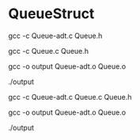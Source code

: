 # QueueStruct

gcc -c Queue-adt.c Queue.h

gcc -c Queue.c Queue.h

gcc -o output Queue-adt.o Queue.o

./output



gcc -c Queue-adt.c Queue.c Queue.h

gcc -o output Queue-adt.o Queue.o

./output
